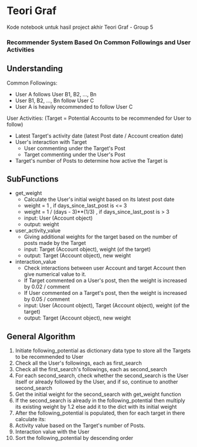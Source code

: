 # Teori Graf

Kode notebook untuk hasil project akhir Teori Graf - Group 5

### Recommender System Based On Common Followings and User Activities

Understanding
------------------------------------------------------------------------------------------
Common Followings: 
- User A follows User B1, B2, ..., Bn
- User B1, B2, ..., Bn follow User C
- User A is heavily recommended to follow User C

User Activities: (Target = Potential Accounts to be recommended for User to follow)
- Latest Target's activity date (latest Post date / Account creation date)
- User's interaction with Target
  - User commenting under the Target's Post
  - Target commenting under the User's Post
- Target's number of Posts to determine how active the Target is

SubFunctions
------------------------------------------------------------------------------------------
- get_weight
  - Calculate the User's initial weight based on its latest post date
  - weight = 1                      , if days_since_last_post is <= 3
  - weight = 1 / (days - 3)**(1/3)  , if days_since_last_post is > 3
  - input: User (Account object)
  - output: weight
- user_activity_value
  - Giving additional weights for the target based on the number of posts made by the Target
  - input: Target (Account object), weight (of the target)
  - output: Target (Account object), new weight
- interaction_value
  - Check interactions between user Account and target Account then give numerical value to it.
  - If Target commented on a User's post, then the weight is increased by 0.02 / comment
  - If User commented on a Target's post, then the weight is increased by 0.05 / comment
  - input: User (Account object), Target (Account object), weight (of the target)
  - output: Target (Account object), new weight


General Algorithm
------------------------------------------------------------------------------------------
1. Initiate following_potential as dictionary data type to store all the Targets to be recommended to User
2. Check all the User's followings, each as first_search
3.  Check all the first_search's followings, each as second_search
4.   For each second_search, check whether the second_search is the User itself or already followed by the User, and if so, continue to another second_search
5.   Get the initial weight for the second_search with get_weight function
6.   If the second_search is already in the following_potential then multiply its existing weight by 1.2 else add it to the dict with its initial weight
7. After the following_potential is populated, then for each target in there calculate its:
8.  Activity value based on the Target's number of Posts.
9.  Interaction value with the User
10. Sort the following_potential by descending order
